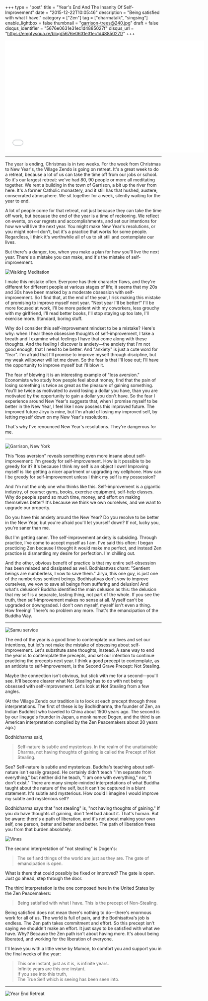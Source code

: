 +++
type = "post"
title = "Year's End And The Insanity Of Self-Improvement"
date = "2015-12-22T10:05:46"
description = "Being satisfied with what I have."
category = ["Zen"]
tag = ["dharmatalk", "singsing"]
enable_lightbox = false
thumbnail = "garrison-trees@240.jpg"
draft = false
disqus_identifier = "5676e0631e31ec1d4885027f"
disqus_url = "https://emptysqua.re/blog/5676e0631e31ec1d4885027f/"
+++

<iframe style="border: none" src="//html5-player.libsyn.com/embed/episode/id/4031567/height/360/width/640/theme/standard/autoplay/no/autonext/no/thumbnail/yes/preload/no/no_addthis/no/direction/backward/no-cache/true/" height="360" width="640" scrolling="no" style="margin-bottom:30px" allowfullscreen webkitallowfullscreen mozallowfullscreen oallowfullscreen msallowfullscreen></iframe>

<hr />
<p>The year is ending, Christmas is in two weeks. For the week from Christmas to New Year's, the Village Zendo is going on retreat. It's a great week to do a retreat, because a lot of us can take the time off from our jobs or school. So it's our largest retreat: we've had 80, 90 people or more all meditating together. We rent a building in the town of Garrison, a bit up the river from here. It's a former Catholic monastery, and it still has that hushed, austere, consecrated atmosphere. We sit together for a week, silently waiting for the year to end.</p>
<p>A lot of people come for that retreat, not just because they can take the time off work, but because the end of the year is a time of reckoning. We reflect on events, on our regrets and accomplishments, and set our intentions for how we will live the next year. You might make New Year's resolutions, or you might not&mdash;I don't, but it's a practice that works for some people. Regardless, I think it's worthwhile all of us to sit still and contemplate our lives.</p>
<p>But there's a danger, too, when you make a plan for how you'll live the next year. There's a mistake you can make, and it's the mistake of self-improvement.</p>
<p><img style="display:block; margin-left:auto; margin-right:auto;" src="walking-meditation.jpg" alt="Walking Meditation" title="Walking Meditation" /></p>
<p>I make this mistake often. Everyone has their character flaws, and they're different for different people at various stages of life; it seems that my 20s and 30s have been marked by a moderate obsession with self-improvement. So I find that, at the end of the year, I risk making this mistake of promising to improve myself next year. "Next year I'll be better!" I'll be more focused at work, I'll be more patient with my coworkers, less grouchy with my girlfriend, I'll read better books, I'll stop staying up too late, I'll exercise more. Standard, boring stuff.</p>
<p>Why do I consider this self-improvement mindset to be a mistake? Here's why: when I hear these obsessive thoughts of self-improvement, I take a breath and I examine what feelings I have that come along with these thoughts. And the feeling I discover is anxiety&mdash;the anxiety that I'm not good enough, that I need to be better. And "anxiety" is just a cute word for "fear". I'm afraid that I'll promise to improve myself through discipline, but my weak willpower will let me down. So the fear is that I'll lose out; I'll have the opportunity to improve myself but I'll blow it.</p>
<p>The fear of blowing it is an interesting example of "loss aversion." Economists who study how people feel about money, find that the pain of losing something is twice as great as the pleasure of gaining something. You'll be twice as motivated to avoid losing a dollar you have, than you are motivated by the opportunity to gain a dollar you don't have. So the fear I experience around New Year's suggests that, when I promise myself to be better in the New Year, I feel like I now possess this improved future. The improved future Jiryu is mine, but I'm afraid of losing my improved self, by letting myself down on my New Year's resolutions.</p>
<p>That's why I've renounced New Year's resolutions. They're dangerous for me.</p>
<hr />
<p><img style="display:block; margin-left:auto; margin-right:auto;" src="garrison-trees.jpg" alt="Garrison, New York" title="Garrison, New York" /></p>
<p>This "loss aversion" reveals something even more insane about self-improvement: I'm greedy for self-improvement. How is it possible to be greedy for it? It's because I think my self is an object I own! Improving myself is like getting a nicer apartment or upgrading my cellphone. How can I be greedy for self-improvement unless I think my self is my possession?</p>
<p>And I'm not the only one who thinks like this. Self-improvement is a gigantic industry, of course: gyms, books, exercise equipment, self-help classes. Why do people spend so much time, money, and effort on making themselves better? It's because we think we own ourselves, and we want to upgrade our property.</p>
<p>Do you have this anxiety around the New Year? Do you resolve to be better in the New Year, but you're afraid you'll let yourself down? If not, lucky you, you're saner than me.</p>
<p>But I'm getting saner. The self-improvement anxiety is subsiding. Through practice, I've come to accept myself as I am. I've said this often: I began practicing Zen because I thought it would make me perfect, and instead Zen practice is dismantling my desire for perfection. I'm chilling out.</p>
<p>And the other, obvious benefit of practice is that my entire self-obsession has been relaxed and dissipated as well. Bodhisattvas chant: "Sentient beings are numberless, I vow to save them." Jiryu, this one guy, is just one of the numberless sentient beings. Bodhisattvas don't vow to improve ourselves, we vow to save all beings from suffering and delusion! And what's delusion? Buddha identified the main delusion as this: the delusion that my self is a separate, lasting thing, not part of the whole. If you see the truth, then self-improvement makes no sense at all. Myself can't be upgraded or downgraded. I don't own myself, myself isn't even a thing. How freeing! There's no problem any more. That's the emancipation of the Buddha Way.</p>
<hr />
<p><img style="display:block; margin-left:auto; margin-right:auto;" src="samu-service.jpg" alt="Samu service" title="Samu service" /></p>
<p>The end of the year is a good time to contemplate our lives and set our intentions, but let's not make the mistake of obsessing about self-improvement. Let's substitute sane thoughts, instead. A sane way to end the year is to contemplate the precepts, and set our intention to continue practicing the precepts next year. I think a good precept to contemplate, as an antidote to self-improvement, is the Second Grave Precept: Not Stealing.</p>
<p>Maybe the connection isn't obvious, but stick with me for a second&mdash;you'll see. It'll become clearer what Not Stealing has to do with not being obsessed with self-improvement. Let's look at Not Stealing from a few angles.</p>
<p>(At the Village Zendo our tradition is to look at each precept through three interpretations. The first of these is by Bodhidharma, the founder of Zen, an Indian Buddhist who traveled to China about 1500 years ago. The second is by our lineage's founder in Japan, a monk named Dogen, and the third is an American interpretation compiled by the Zen Peacemakers about 20 years ago.)</p>
<p>Bodhidharma said,</p>
<blockquote>
<p>Self-nature is subtle and mysterious. In the realm of the unattainable Dharma, not having thoughts of gaining is called the Precept of Not Stealing.</p>
</blockquote>
<p>See? Self-nature is subtle and mysterious. Buddha's teaching about self-nature isn't easily grasped. He certainly didn't teach "I'm separate from everything," but neither did he teach, "I am one with everything," nor, "I don't exist." There are many simple-minded interpretations of what Buddha taught about the nature of the self, but it can't be captured in a blunt statement. It's subtle and mysterious. How could I imagine I would improve my subtle and mysterious self?</p>
<p>Bodhidharma says that "not stealing" is, "not having thoughts of gaining." If you do have thoughts of gaining, don't feel bad about it. That's human. But be aware: there's a path of liberation, and it's not about making your own self, one person, better and better and better. The path of liberation frees you from that burden absolutely.</p>
<p><img style="display:block; margin-left:auto; margin-right:auto;" src="vines.jpg" alt="Vines" title="Vines" /></p>
<p>The second interpretation of "not stealing" is Dogen's:</p>
<blockquote>
<p>The self and things of the world are just as they are. The gate of emancipation is open.</p>
</blockquote>
<p>What is there that could possibly be fixed or improved? The gate is open. Just go ahead, step through the door.</p>
<p>The third interpretation is the one composed here in the United States by the Zen Peacemakers:</p>
<blockquote>
<p>Being satisfied with what I have. This is the precept of Non-Stealing.</p>
</blockquote>
<p>Being satisfied does not mean there's nothing to do&mdash;there's enormous work for all of us. The world is full of pain, and the Bodhisattva's job is endless. The Zen path takes commitment and effort. So this precept isn't saying we shouldn't make an effort. It just says to be satisfied with what we have. Why? Because the Zen path isn't about having more. It's about being liberated, and working for the liberation of everyone.</p>
<p>I'll leave you with a little verse by Mumon, to comfort you and support you in the final weeks of the year:</p>
<blockquote>
<p>This one instant, just as it is, is infinite years.<br />
Infinite years are this one instant.<br />
If you see into this truth,<br />
The True Self which is seeing has been seen into.</p>
</blockquote>
<hr />
<p><img style="display:block; margin-left:auto; margin-right:auto;" src="year-end-retreat.jpg" alt="Year End Retreat" title="Year End Retreat" /></p>
